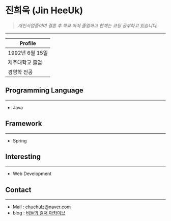 # 진희욱 (Jin HeeUk)

> _개인사업중이며 결혼 후 학교 마저 졸업하고 현재는 코딩 공부하고 있습니다._

  ---

| Profile           |
|-------------------|
| 1992년 6월 15일   |
| 제주대학교 졸업   |
| 경영학 전공      |

## Programming Language

------------------------

- Java

## Framework

---

- Spring

## Interesting

---

- Web Development

## Contact

---

- Mail : chuchulz@naver.com
- blog : [비들의 컬쳐 아카이브](https://blog.naver.com/chuchulz)

